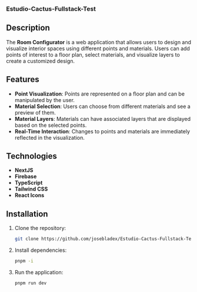 ### Estudio-Cactus-Fullstack-Test

## Description

The **Room Configurator** is a web application that allows users to design and visualize interior spaces using different points and materials. Users can add points of interest to a floor plan, select materials, and visualize layers to create a customized design.

## Features

- **Point Visualization**: Points are represented on a floor plan and can be manipulated by the user.
- **Material Selection**: Users can choose from different materials and see a preview of them.
- **Material Layers**: Materials can have associated layers that are displayed based on the selected points.
- **Real-Time Interaction**: Changes to points and materials are immediately reflected in the visualization.

## Technologies

- **NextJS**
- **Firebase**
- **TypeScript**
- **Tailwind CSS**
- **React Icons**

## Installation

1. Clone the repository:
   ```bash
   git clone https://github.com/josebladex/Estudio-Cactus-Fullstack-Test


2. Install dependencies:
   ```bash
   pnpm -i

3. Run the application:
   ```bash
   pnpm run dev   


